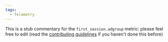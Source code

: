 ```yaml
---
tags:
  - Telemetry
---
```


This is a stub commentary for the `first_session.adgroup` metric: please feel free to edit (read the
[contributing guidelines](https://github.com/mozilla/glean-annotations/blob/main/CONTRIBUTING.md)
if you haven't done this before)
